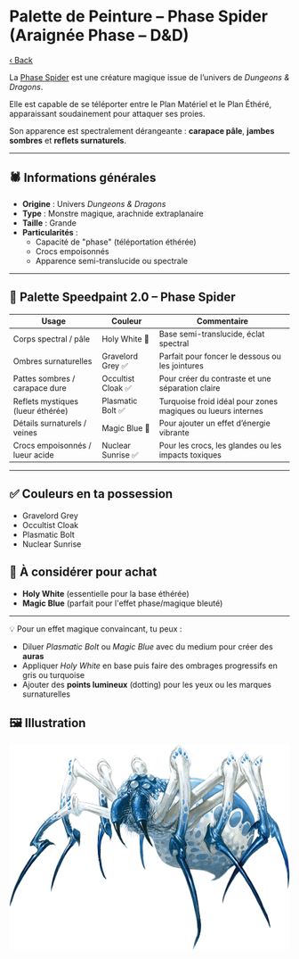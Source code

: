 # Palette de Peinture – Phase Spider (Araignée Phase – D&D)

[‹ Back](../index.md)

La [Phase Spider](https://www.dndbeyond.com/monsters/16978-phase-spider) est une créature magique issue de l’univers de _Dungeons & Dragons_.

Elle est capable de se téléporter entre le Plan Matériel et le Plan Éthéré, apparaissant soudainement pour attaquer ses proies.

Son apparence est spectralement dérangeante : **carapace pâle**, **jambes sombres** et **reflets surnaturels**.

---

## 🕷️ Informations générales

- **Origine** : Univers _Dungeons & Dragons_
- **Type** : Monstre magique, arachnide extraplanaire
- **Taille** : Grande
- **Particularités** :
  - Capacité de "phase" (téléportation éthérée)
  - Crocs empoisonnés
  - Apparence semi-translucide ou spectrale

---

## 🎨 Palette Speedpaint 2.0 – Phase Spider

| Usage                             | Couleur            | Commentaire                                                  |
| --------------------------------- | ------------------ | ------------------------------------------------------------ |
| Corps spectral / pâle             | Holy White 🛒      | Base semi-translucide, éclat spectral                        |
| Ombres surnaturelles              | Gravelord Grey ✅  | Parfait pour foncer le dessous ou les jointures              |
| Pattes sombres / carapace dure    | Occultist Cloak ✅ | Pour créer du contraste et une séparation claire             |
| Reflets mystiques (lueur éthérée) | Plasmatic Bolt ✅  | Turquoise froid idéal pour zones magiques ou lueurs internes |
| Détails surnaturels / veines      | Magic Blue 🛒      | Pour ajouter un effet d’énergie vibrante                     |
| Crocs empoisonnés / lueur acide   | Nuclear Sunrise ✅ | Pour les crocs, les glandes ou les impacts toxiques          |

---

## ✅ Couleurs en ta possession

- Gravelord Grey
- Occultist Cloak
- Plasmatic Bolt
- Nuclear Sunrise

## 🛒 À considérer pour achat

- **Holy White** (essentielle pour la base éthérée)
- **Magic Blue** (parfait pour l'effet phase/magique bleuté)

---

💡 Pour un effet magique convaincant, tu peux :

- Diluer _Plasmatic Bolt_ ou _Magic Blue_ avec du medium pour créer des **auras**
- Appliquer _Holy White_ en base puis faire des ombrages progressifs en gris ou turquoise
- Ajouter des **points lumineux** (dotting) pour les yeux ou les marques surnaturelles

## 🖼️ Illustration

![Illustration](phase-spider.png)
